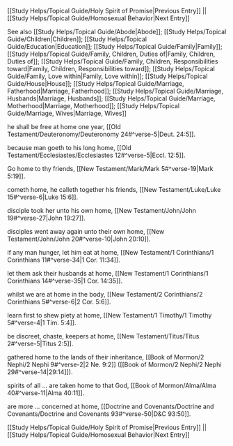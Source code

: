 [[Study Helps/Topical Guide/Holy Spirit of Promise|Previous Entry]]  ||  [[Study Helps/Topical Guide/Homosexual Behavior|Next Entry]]

 See also [[Study Helps/Topical Guide/Abode|Abode]]; [[Study Helps/Topical Guide/Children|Children]]; [[Study Helps/Topical Guide/Education|Education]]; [[Study Helps/Topical Guide/Family|Family]]; [[Study Helps/Topical Guide/Family, Children, Duties of|Family, Children, Duties of]]; [[Study Helps/Topical Guide/Family, Children, Responsibilities toward|Family, Children, Responsibilities toward]]; [[Study Helps/Topical Guide/Family, Love within|Family, Love within]]; [[Study Helps/Topical Guide/House|House]]; [[Study Helps/Topical Guide/Marriage, Fatherhood|Marriage, Fatherhood]]; [[Study Helps/Topical Guide/Marriage, Husbands|Marriage, Husbands]]; [[Study Helps/Topical Guide/Marriage, Motherhood|Marriage, Motherhood]]; [[Study Helps/Topical Guide/Marriage, Wives|Marriage, Wives]]

 he shall be free at home one year, [[Old Testament/Deuteronomy/Deuteronomy 24#^verse-5|Deut. 24:5]].

 because man goeth to his long home, [[Old Testament/Ecclesiastes/Ecclesiastes 12#^verse-5|Eccl. 12:5]].

 Go home to thy friends, [[New Testament/Mark/Mark 5#^verse-19|Mark 5:19]].

 cometh home, he calleth together his friends, [[New Testament/Luke/Luke 15#^verse-6|Luke 15:6]].

 disciple took her unto his own home, [[New Testament/John/John 19#^verse-27|John 19:27]].

 disciples went away again unto their own home, [[New Testament/John/John 20#^verse-10|John 20:10]].

 if any man hunger, let him eat at home, [[New Testament/1 Corinthians/1 Corinthians 11#^verse-34|1 Cor. 11:34]].

 let them ask their husbands at home, [[New Testament/1 Corinthians/1 Corinthians 14#^verse-35|1 Cor. 14:35]].

 whilst we are at home in the body, [[New Testament/2 Corinthians/2 Corinthians 5#^verse-6|2 Cor. 5:6]].

 learn first to shew piety at home, [[New Testament/1 Timothy/1 Timothy 5#^verse-4|1 Tim. 5:4]].

 be discreet, chaste, keepers at home, [[New Testament/Titus/Titus 2#^verse-5|Titus 2:5]].

 gathered home to the lands of their inheritance, [[Book of Mormon/2 Nephi/2 Nephi 9#^verse-2|2 Ne. 9:2]] ([[Book of Mormon/2 Nephi/2 Nephi 29#^verse-14|29:14]]).

 spirits of all ... are taken home to that God, [[Book of Mormon/Alma/Alma 40#^verse-11|Alma 40:11]].

 are more ... concerned at home, [[Doctrine and Covenants/Doctrine and Covenants/Doctrine and Covenants 93#^verse-50|D&C 93:50]].

[[Study Helps/Topical Guide/Holy Spirit of Promise|Previous Entry]]  ||  [[Study Helps/Topical Guide/Homosexual Behavior|Next Entry]]